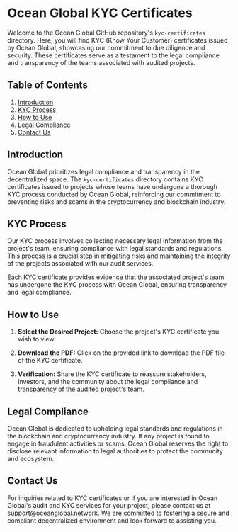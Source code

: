 # Ocean Global KYC Certificates

Welcome to the Ocean Global GitHub repository's `kyc-certificates` directory. Here, you will find KYC (Know Your Customer) certificates issued by Ocean Global, showcasing our commitment to due diligence and security. These certificates serve as a testament to the legal compliance and transparency of the teams associated with audited projects.

## Table of Contents

1. [Introduction](#introduction)
2. [KYC Process](#kyc-process)
3. [How to Use](#how-to-use)
4. [Legal Compliance](#legal-compliance)
5. [Contact Us](#contact-us)

## Introduction

Ocean Global prioritizes legal compliance and transparency in the decentralized space. The `kyc-certificates` directory contains KYC certificates issued to projects whose teams have undergone a thorough KYC process conducted by Ocean Global, reinforcing our commitment to preventing risks and scams in the cryptocurrency and blockchain industry.

## KYC Process

Our KYC process involves collecting necessary legal information from the project's team, ensuring compliance with legal standards and regulations. This process is a crucial step in mitigating risks and maintaining the integrity of the projects associated with our audit services.

Each KYC certificate provides evidence that the associated project's team has undergone the KYC process with Ocean Global, ensuring transparency and legal compliance.

## How to Use

1. **Select the Desired Project:**
   Choose the project's KYC certificate you wish to view.

2. **Download the PDF:**
   Click on the provided link to download the PDF file of the KYC certificate.

3. **Verification:**
   Share the KYC certificate to reassure stakeholders, investors, and the community about the legal compliance and transparency of the audited project's team.

## Legal Compliance

Ocean Global is dedicated to upholding legal standards and regulations in the blockchain and cryptocurrency industry. If any project is found to engage in fraudulent activities or scams, Ocean Global reserves the right to disclose relevant information to legal authorities to protect the community and ecosystem.

## Contact Us

For inquiries related to KYC certificates or if you are interested in Ocean Global's audit and KYC services for your project, please contact us at [support@oceanglobal.network](mailto:support@oceanglobal.network). We are committed to fostering a secure and compliant decentralized environment and look forward to assisting you.
